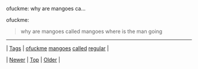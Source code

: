 <!--
title: ofuckme
date: 2020-06-28T15:27:00.282Z
tags: ofuckme, mangoes, called, regular
-->


ofuckme: why are mangoes ca...

<p>ofuckme:</p>
<blockquote>
<p>why are mangoes called mangoes where is the man going </p>
</blockquote>

<!--BOTTOM-POST-NAVIGATION-->
---

| [Tags](tags.md) | [ofuckme](tag-ofuckme.md) [mangoes](tag-mangoes.md) [called](tag-called.md) [regular](tag-regular.md) |

| [Newer](84225152424.md) | [Top](index.md) | [Older](84250823894.md) |